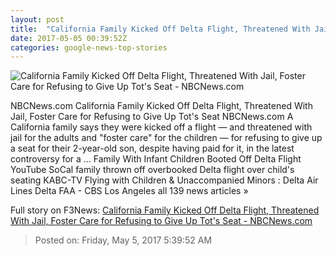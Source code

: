 ```yaml
---
layout: post
title:  "California Family Kicked Off Delta Flight, Threatened With Jail, Foster Care for Refusing to Give Up Tot's Seat - NBCNews.com"
date: 2017-05-05 00:39:52Z
categories: google-news-top-stories
---
```


![California Family Kicked Off Delta Flight, Threatened With Jail, Foster Care for Refusing to Give Up Tot's Seat - NBCNews.com](https://media3.s-nbcnews.com/j/newscms/2017_18/1988816/170504-delta-family-kicked-off-ew-711p_21ba3beb663bb5fddc65d5a7d38524c0.nbcnews-fp-1200-800.jpg)

NBCNews.com California Family Kicked Off Delta Flight, Threatened With Jail, Foster Care for Refusing to Give Up Tot's Seat NBCNews.com A California family says they were kicked off a flight — and threatened with jail for the adults and "foster care" for the children — for refusing to give up a seat for their 2-year-old son, despite having paid for it, in the latest controversy for a ... Family With Infant Children Booted Off Delta Flight YouTube SoCal family thrown off overbooked Delta flight over child's seating KABC-TV Flying with Children & Unaccompanied Minors : Delta Air Lines Delta FAA - CBS Los Angeles all 139 news articles »


Full story on F3News: [California Family Kicked Off Delta Flight, Threatened With Jail, Foster Care for Refusing to Give Up Tot's Seat - NBCNews.com](http://www.f3nws.com/n/q3Ztb)

> Posted on: Friday, May 5, 2017 5:39:52 AM
